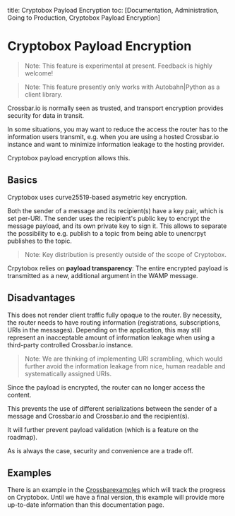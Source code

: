 title: Cryptobox Payload Encryption
toc: [Documentation, Administration, Going to Production, Cryptobox Payload Encryption]

# Cryptobox Payload Encryption

> Note: This feature is experimental at present. Feedback is highly welcome!

> Note: This feature presently only works with Autobahn|Python as a client library.

Crossbar.io is normally seen as trusted, and transport encryption provides security for data in transit.

In some situations, you may want to reduce the access the router has to the information users transmit, e.g. when you are using a hosted Crossbar.io instance and want to minimize information leakage to the hosting provider.

Cryptobox payload encryption allows this.

## Basics

Cryptobox uses curve25519-based asymetric key encryption.

Both the sender of a message and its recipient(s) have a key pair, which is set per-URI. The sender uses the recipient's public key to encrypt the message payload, and its own private key to sign it. This allows to separate the possibility to e.g. publish to a topic from being able to unencrpyt publishes to the topic.

> Note: Key distribution is presently outside of the scope of Cryptobox.

Crpytobox relies on **payload transparency**: The entire encrypted payload is transmitted as a new, additional argument in the WAMP message.

## Disadvantages

This does not render client traffic fully opaque to the router. By necessity, the router needs to have routing information (registrations, subscriptions, URIs in the messages). Depending on the application, this may still represent an inacceptable amount of information leakage when using a third-party controlled Crossbar.io instance.

> Note: We are thinking of implementing URI scrambling, which would further avoid the information leakage from nice, human readable and systematically assigned URIs.

Since the payload is encrypted, the router can no longer access the content.

This prevents the use of different serializations between the sender of a message and Crossbar.io and Crossbar.io and the recipient(s).

It will further prevent payload validation (which is a feature on the roadmap).

As is always the case, security and convenience are a trade off.

## Examples

There is an example in the [Crossbarexamples](https://github.com/crossbario/crossbarexamples/tree/master/encryption/cryptobox) which will track the progress on Cryptobox. Until we have a final version, this example will provide more up-to-date information than this documentation page.
